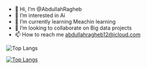 - 👋 Hi, I’m @AbdullahRagheb
- 👀 I’m interested in Ai 
- 🌱 I’m currently learning Meachin learning
- 💞️ I’m looking to collaborate on Big data projects 
- 📫 How to reach me abdullahragheb12@icloud.com

![Top Langs](https://github-readme-stats.vercel.app/api/top-langs/?username=AbdullahRagheb&theme=tokyonight&hide_progress=true)

[![Top Langs](https://github-readme-stats.vercel.app/api?username=AbdullahRagheb&theme=tokyonight&show_icons=True)](https://github.com/AbdullahRagheb)
